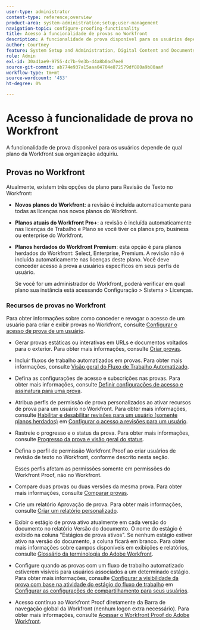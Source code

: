 ```yaml
---
user-type: administrator
content-type: reference;overview
product-area: system-administration;setup;user-management
navigation-topic: configure-proofing-functionality
title: Acesso à funcionalidade de provas no Workfront
description: A funcionalidade de prova disponível para os usuários depende de qual plano da Workfront sua organização adquiriu.
author: Courtney
feature: System Setup and Administration, Digital Content and Documents
role: Admin
exl-id: 30a41ae9-9755-4c7b-9e3b-d4a8b0ad7ee8
source-git-commit: ab774e937a15aaa04704e872579df880a9b80aaf
workflow-type: tm+mt
source-wordcount: '453'
ht-degree: 0%

---
```


# Acesso à funcionalidade de prova no Workfront

A funcionalidade de prova disponível para os usuários depende de qual plano da Workfront sua organização adquiriu.

## Provas no Workfront

Atualmente, existem três opções de plano para Revisão de Texto no Workfront:

* **Novos planos do Workfront**: a revisão é incluída automaticamente para todas as licenças nos novos planos do Workfront.
* **Planos atuais do Workfront Pro+**: a revisão é incluída automaticamente nas licenças de Trabalho e Plano se você tiver os planos pro, business ou enterprise do Workfront.
* **Planos herdados do Workfront Premium**: esta opção é para planos herdados do Workfront: Select, Enterprise, Premium. A revisão não é incluída automaticamente nas licenças deste plano. Você deve conceder acesso à prova a usuários específicos em seus perfis de usuário.

  Se você for um administrador do Workfront, poderá verificar em qual plano sua instância está acessando Configuração > Sistema > Licenças.

### Recursos de provas no Workfront

Para obter informações sobre como conceder e revogar o acesso de um usuário para criar e exibir provas no Workfront, consulte [Configurar o acesso de prova de um usuário](../../../administration-and-setup/manage-workfront/configure-proofing/configure-a-users-proofing-access.md).

* Gerar provas estáticas ou interativas em URLs e documentos voltados para o exterior. Para obter mais informações, consulte [Criar provas](../../../review-and-approve-work/proofing/creating-proofs-within-workfront/create-proofs-in-wf.md).
* Incluir fluxos de trabalho automatizados em provas. Para obter mais informações, consulte [Visão geral do Fluxo de Trabalho Automatizado](../../../review-and-approve-work/proofing/proofing-overview/automated-workflow.md).
* Defina as configurações de acesso e subscrições nas provas. Para obter mais informações, consulte [Definir configurações de acesso e assinatura para uma prova](../../../review-and-approve-work/proofing/managing-proofs-within-workfront/configure-access-subscription-settings-proof.md).
* Atribua perfis de permissão de prova personalizados ao ativar recursos de prova para um usuário no Workfront. Para obter mais informações, consulte [Habilitar e desabilitar revisões para um usuário (somente planos herdados)](../../../administration-and-setup/manage-workfront/configure-proofing/configure-a-users-proofing-access.md#enabling-and-disabling-proofing-for-a-user) em [Configurar o acesso a revisões para um usuário](../../../administration-and-setup/manage-workfront/configure-proofing/configure-a-users-proofing-access.md).
* Rastreie o progresso e o status da prova. Para obter mais informações, consulte [Progresso da prova e visão geral do status](../../../review-and-approve-work/proofing/proofing-overview/view-progress-status-proof.md).
* Defina o perfil de permissão Workfront Proof ao criar usuários de revisão de texto no Workfront, conforme descrito nesta seção.

  Esses perfis afetam as permissões somente em permissões do Workfront Proof, não no Workfront.

* Compare duas provas ou duas versões da mesma prova. Para obter mais informações, consulte [Comparar provas](../../../review-and-approve-work/proofing/reviewing-proofs-within-workfront/review-a-proof/compare-proofs.md).
* Crie um relatório Aprovação de prova. Para obter mais informações, consulte [Criar um relatório personalizado](../../../reports-and-dashboards/reports/creating-and-managing-reports/create-custom-report.md).
* Exibir o estágio de prova ativo atualmente em cada versão do documento no relatório Versão do documento. O nome do estágio é exibido na coluna &quot;Estágios de prova ativos&quot;. Se nenhum estágio estiver ativo na versão do documento, a coluna ficará em branco. Para obter mais informações sobre campos disponíveis em exibições e relatórios, consulte [Glossário da terminologia do Adobe Workfront](../../../workfront-basics/navigate-workfront/workfront-navigation/workfront-terminology-glossary.md).
* Configure quando as provas com um fluxo de trabalho automatizado estiverem visíveis para usuários associados a um determinado estágio. Para obter mais informações, consulte [Configurar a visibilidade da prova com base na atividade do estágio do fluxo de trabalho](../../../administration-and-setup/manage-workfront/configure-proofing/configure-sharing-settings-users.md#configuring-proof-visibility-based-on-workflow-stage-activity) em [Configurar as configurações de compartilhamento para seus usuários](../../../administration-and-setup/manage-workfront/configure-proofing/configure-sharing-settings-users.md).
* Acesso contínuo ao Workfront Proof diretamente da Barra de navegação global da Workfront (nenhum logon extra necessário). Para obter mais informações, consulte [Acessar o Workfront Proof do Adobe Workfront](../../../review-and-approve-work/proofing/managing-proofs-within-workfront/access-wf-proof-in-workfront.md).

<!--
>[!NOTE]
>
>There are some capabilities included in Workfront Proof standalone that are not included in Proofing in Workfront. To learn more, see [Standalone Workfront Proof to Integrated Proofing in Workfront overview](../../../administration-and-setup/manage-workfront/configure-proofing/move-to-proofing-in-workfront.md)
-->
